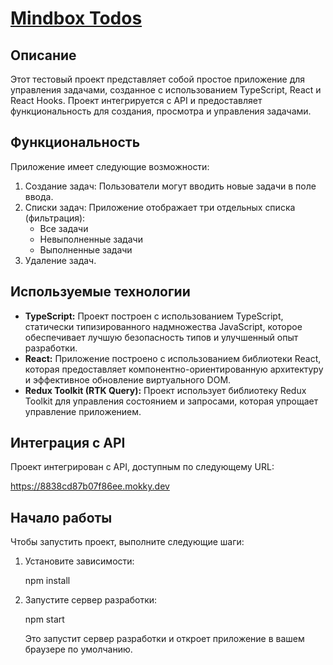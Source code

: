 # <a href='https://main--fancy-zuccutto-f91761.netlify.app/'>Mindbox Todos</a>

## Описание

Этот тестовый проект представляет собой простое приложение для управления задачами, созданное с использованием TypeScript, React и React Hooks. Проект интегрируется с API и предоставляет функциональность для создания, просмотра и управления задачами.

## Функциональность

Приложение имеет следующие возможности:

1. Создание задач: Пользователи могут вводить новые задачи в поле ввода.
2. Списки задач: Приложение отображает три отдельных списка (фильтрация):
   - Все задачи
   - Невыполненные задачи
   - Выполненные задачи
3. Удаление задач.

## Используемые технологии

- <b>TypeScript:</b> Проект построен с использованием TypeScript, статически типизированного надмножества JavaScript, которое обеспечивает лучшую безопасность типов и улучшенный опыт разработки.
- <b>React:</b> Приложение построено с использованием библиотеки React, которая предоставляет компонентно-ориентированную архитектуру и эффективное обновление виртуального DOM.
- <b>Redux Toolkit (RTK Query):</b> Проект использует библиотеку Redux Toolkit для управления состоянием и запросами, которая упрощает управление приложением.

## Интеграция с API

Проект интегрирован с API, доступным по следующему URL:

https://8838cd87b07f86ee.mokky.dev

## Начало работы

Чтобы запустить проект, выполните следующие шаги:

1. Установите зависимости:

   npm install

2. Запустите сервер разработки:

   npm start

   Это запустит сервер разработки и откроет приложение в вашем браузере по умолчанию.